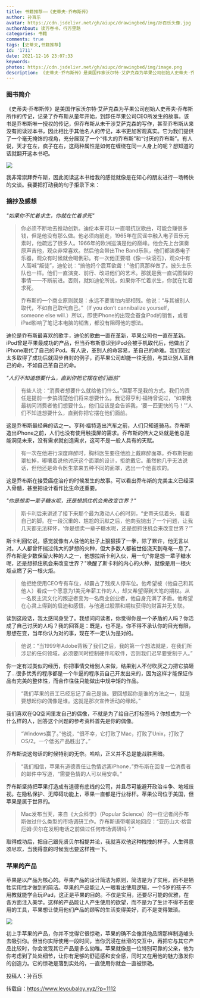 ```yaml
---
title: 书籍推荐——《史蒂夫·乔布斯传》
author: 孙百乐
avatar: https://cdn.jsdelivr.net/gh/aiupc/drawingbed/img/孙百乐头像.jpg
authorAbout: 读万卷书，行万里路
categories: 书籍
comments: true
tags: [史蒂夫,书籍推荐]
id: '1711'
date: 2021-12-16 23:07:33
keywords:
photos: https://cdn.jsdelivr.net/gh/aiupc/drawingbed/img/image.png
description: 《史蒂夫·乔布斯传》是美国作家沃尔特·艾萨克森为苹果公司创始人史蒂夫·乔布斯所作的传记，记录了乔布斯从童年开始，到卸任苹果公司CEO所发生的故事...
---
```


### 图书简介

《史蒂夫·乔布斯传》是美国作家沃尔特·艾萨克森为苹果公司创始人史蒂夫·乔布斯所作的传记，记录了乔布斯从童年开始，到卸任苹果公司CEO所发生的故事。该书是乔布斯唯一授权的传记，但乔布斯从未干涉艾萨克森的写作，甚至乔布斯从来没有阅读过本书，因此相比于其他名人的传记，本书更加客观真实。它为我们提供了一个毫无掩饰的视角，充分展现了一个“伟大的乔布斯”和“讨厌的乔布斯”。有人说，天才在左，疯子在右，这两种属性是如何在缠绕在同一人身上的呢？想知道的话就翻开这本书吧。

![](https://cdn.jsdelivr.net/gh/aiupc/drawingbed/img/image.png)

我非常崇拜乔布斯，因此阅读这本书给我的感觉就像是在知心的朋友进行一场畅快的交谈。我要把打动我的句子拒录下来：

### 摘抄及感想

_"如果你不忙着求生，你就在忙着求死"_

> 你必须不断地去推动创新。迪伦本来可以一直唱抗议歌曲，可能会赚很多钱，但是他没有那么做。他必须向前走，1965年在民谣中融入电子音乐元素时，他疏远了很多人。1966年的欧洲巡演是他的巅峰。他会先上台演奏原声吉他，观众非常喜欢。然后他会带出The Band乐队，他们都演奏电子乐器，观众有时候就会喝倒彩。有一次他正要唱《像一块滚石》，观众中有人高喊“叛徒”，迪伦说：“搞他妈个震耳欲聋！”他们真那样做了。披头士乐队也一样。他们一直演变、前行、改进他们的艺术。那就是我一直试图做的事情——不断前进。否则，就如迪伦所说，如果你不忙着求生，你就在忙着求死。
> 
> 乔布斯的一个商业原则就是：永远不要害怕内部相残。他说：“与其被别人取代，不如自己取代自己。”（If you don’t cannibalize yourself，someone else will.）所以，即使iPhone的出现会蚕食iPod的销售，或者iPad影响了笔记本电脑的销售，都没有阻碍他的想法。

迪伦是乔布斯最喜欢的歌手，迪伦的歌曲一直在革新，苹果公司也一直在革新。iPod曾是苹果最成功的产品，但当乔布斯意识到iPod会被手机取代后，他做出了iPhone取代了自己的iPod。有人说，革别人的命容易，革自己的命难。我们见过太多取得了成功后就固步自封的例子，而苹果公司却能一往无前，与其让别人革自己的命，不如自己革自己的命。

_"人们不知道想要什么，直到你把它摆在他们面前"_

> 有些人说：“消费者想要什么就给他们什么。”但那不是我的方式。我们的责任是提前一步搞清楚他们将来想要什么。我记得亨利·福特曾说过，“如果我最初问消费者他们想要什么，他们应该是会告诉我，‘要一匹更快的马！’”人们不知道想要什么，直到你把它摆在他们面前。

这是乔布斯最经典的话之一。亨利·福特造出汽车之前，人们只知道骑马。乔布斯造出iPhone之前，人们也没有使用触摸屏的需求。乔布斯的伟大之处就是他总是能洞见未来，没有需求就创造需求，这可不是一般人具有的天赋。

> 有一次在他进行深度麻醉时，胸科医生要往他脸上戴麻醉面罩。乔布斯把面罩扯掉，嘟囔着说他讨厌这个面罩的设计，拒绝戴它。虽然他几乎无法说话，但他还是命令医生拿来五种不同的面罩，选出一个他喜欢的。

这是乔布斯在接受癌症治疗的时候发生的故事。可以看出乔布斯的完美主义已经深入骨髓，甚至把设计看作比生命还重要。

_"你是想卖一辈子糖水呢，还是想抓住机会来改变世界？"_

> 斯卡利后来讲述了接下来那个最为激动人心的时刻，“史蒂夫低着头，看着自己的脚。在一段沉重的、尴尬的沉默之后，他向我抛出了一个问题，让我几天都无法释怀，‘你是想卖一辈子糖水呢，还是想抓住机会来改变世界？’”

斯卡利回忆说，感觉就像有人往他的肚子上狠狠揍了一拳，除了默许，他无言以对。人人都曾怀揣过伟大的梦想的火种，但大多数人都被世俗浇灭到奄奄一息了。乔布斯是少数保留火种的人之一，他想拉斯卡利入伙，用一句"你是想一辈子糖水呢，还是想抓住机会来改变世界？"唤醒了斯卡利的内心的火种，就像是用一根火炬点燃了另一根火炬。

> 他拒绝使用CEO专有车位，却霸占了残疾人停车位。他希望被（他自己和其他人）看成一个愿意为1美元年薪工作的人，却又希望得到大笔的期权。从一名反主流文化的叛逆者变为一名商业创业者，他自身充满了矛盾。他希望在心灵上得到的启迪和感悟，与他通过股票和期权获得的财富并无关联。

读到这段话，我太感同身受了。我想问问读者，你觉得你是一个矛盾的人吗？你活成了自己讨厌的人吗？我的回答是：既是，也不是。你不得不承认你的目光有限，思想在变，当年你认为对的事，现在不一定认为是对的。

> 他说：“当1999年Adobe背叛了我们之后，我的第一个想法就是，在我们所涉足的任何领域，必须要同时控制硬件和软件，否则我们迟早要受制于人。”

你一定有过类似的经历，你把事情交给别人来做，结果别人不付吹灰之力把它搞砸了…很多优秀的程序都是一个牛逼的程序员自己开发出来的，因为这样才能保证作品有完美的整体性，而合作往往只能做出中规中矩的作品。

> “我们苹果的员工已经忘记了自己是谁。要回想起你是谁的方法之一，就是要想起你的偶像是谁。这就是那次宣传活动的缘起。”

我们喜欢在QQ空间里发自己的偶像，不就是为了给自己打标签吗？你想成为一个什么样的人，回答这个问题的参考资料首先是你的偶像。

> “Windows赢了。”他说，“很不幸，它打败了Mac，打败了Unix，打败了OS/2。一个低劣产品胜出了。”

乔布斯说这句话的时候特别的无奈。哈哈，正义并不总是能战胜黑暗。

> “我们相信，苹果有道德责任让色情远离iPhone，”乔布斯在回复一位消费者的邮件中写道，“需要色情的人可以用安卓。”

乔布斯坚持把苹果打造成有道德有底线的公司，并且尽可能避开政治斗争、地域歧视。在隐私保护、无障碍功能上，苹果一直都是行业标杆。苹果公司位于美国，但苹果是属于世界的。

> Mac发布当天，来自《大众科学》（Popular Science）的一位记者问乔布斯做过什么类型的市场调研工作。乔布斯语带嘲讽地回应：“亚历山大·格雷厄姆·贝尔在发明电话之前做过任何市场调研吗？”

取得成功后，把自己跟先贤贝尔相提并论，我就喜欢他这种拽拽的样子。人生得意须尽欢，当我得意的时候我也要这样拽一下。

### 苹果的产品

苹果是以产品为核心的。苹果产品的设计简洁为原则，简洁是为了实用，而不是牺牲实用性才做到的简洁。苹果的产品能让人一眼看出使用逻辑，一个5岁的孩子不用教就能学会玩iPad，这正是苹果的目的。不仅是实用，还要尽可能的优雅，在各方面注入美学。这样的产品能让人产生使用的欲望，而不是为了生计不得不去使用的工具，苹果想让使用他们产品的顾客的生活变得美好，而不是变得繁琐。

![](https://www.leyoubaloy.xyz/wp-content/uploads/2021/12/image-1-1024x344.png)

初上手苹果的产品，你并不觉得它很惊艳，苹果的确不会像其他品牌那样制造噱头去吸引你。但当你实际使用一段时间，当你沉浸在丝滑的交互中，再把它与其它产品比较时，你会发现其它产品是多么幼稚。苹果就像是一位特别可靠的父亲，他为你考虑到了处处细节，让你有足够的舒适感和安全感，同时又在用他的魅力激发你的创造力。它的惊艳是落到实处的，一直使用你就会一直被惊艳。

投稿人：孙百乐

转载自：https://www.leyoubaloy.xyz/?p=1112